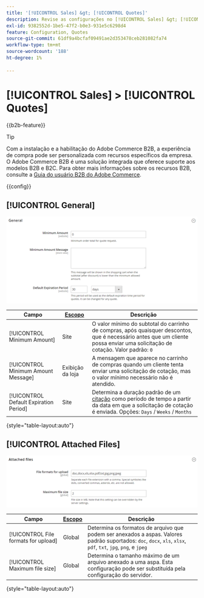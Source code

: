 ```yaml
---
title: '[!UICONTROL Sales] &gt; [!UICONTROL Quotes]'
description: Revise as configurações no [!UICONTROL Sales] &gt; [!UICONTROL Quotes] página do Administrador do Commerce.
exl-id: 9382552d-1be5-47f2-b0e3-931e5c6298d4
feature: Configuration, Quotes
source-git-commit: 61df9a4bcfaf09491ae2d353478ceb281082fa74
workflow-type: tm+mt
source-wordcount: '188'
ht-degree: 1%

---
```


# [!UICONTROL Sales] > [!UICONTROL Quotes]

{{b2b-feature}}

>[!TIP]
>
>Com a instalação e a habilitação do Adobe Commerce B2B, a experiência de compra pode ser personalizada com recursos específicos da empresa. O Adobe Commerce B2B é uma solução integrada que oferece suporte aos modelos B2B e B2C. Para obter mais informações sobre os recursos B2B, consulte a [Guia do usuário B2B do Adobe Commerce](https://experienceleague.adobe.com/docs/commerce-admin/b2b/introduction.html).

{{config}}

<!-- [Quotes](https://docs.magento.com/user-guide/sales/quotes.html) -->

## [!UICONTROL General]

![Geral](./assets/quotes-general.png)<!-- zoom -->

| Campo | [Escopo](../../getting-started/websites-stores-views.md#scope-settings) | Descrição |
|--- |--- |--- |
| [!UICONTROL Minimum Amount] | Site | O valor mínimo do subtotal do carrinho de compras, após quaisquer descontos, que é necessário antes que um cliente possa enviar uma solicitação de cotação. Valor padrão: `0` |
| [!UICONTROL Minimum Amount Message] | Exibição da loja | A mensagem que aparece no carrinho de compras quando um cliente tenta enviar uma solicitação de cotação, mas o valor mínimo necessário não é atendido. |
| [!UICONTROL Default Expiration Period] | Site | Determina a duração padrão de um [citação](../../b2b/quote-price-negotiation.md) como período de tempo a partir da data em que a solicitação de cotação é enviada. Opções: `Days` / `Weeks` / `Months` |

{style="table-layout:auto"}

## [!UICONTROL Attached Files]

![Arquivos Anexados](./assets/quotes-attached-files.png)<!-- zoom -->

| Campo | [Escopo](../../getting-started/websites-stores-views.md#scope-settings) | Descrição |
|--- |--- |--- |
| [!UICONTROL File formats for upload] | Global | Determina os formatos de arquivo que podem ser anexados a aspas. Valores padrão suportados: `doc`, `docx`, `xls`, `xlsx`, `pdf`, `txt`, `jpg`, `png`, e `jpeg` |
| [!UICONTROL Maximum file size] | Global | Determina o tamanho máximo de um arquivo anexado a uma aspa. Esta configuração pode ser substituída pela configuração do servidor. |

{style="table-layout:auto"}
